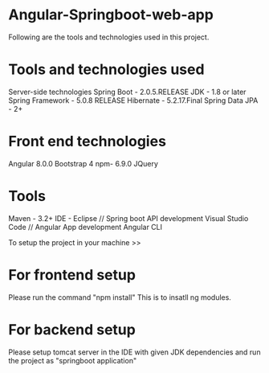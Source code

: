# Angular-Springboot-web-app
Following are the tools and technologies used in this project.

# Tools and technologies used
Server-side technologies
Spring Boot - 2.0.5.RELEASE
JDK - 1.8 or later
Spring Framework - 5.0.8 RELEASE
Hibernate - 5.2.17.Final
Spring Data JPA - 2+

# Front end technologies
Angular 8.0.0
Bootstrap 4
npm- 6.9.0
JQuery

# Tools
Maven - 3.2+
IDE - Eclipse // Spring boot API development
Visual Studio Code // Angular App development
Angular CLI

To setup the project in your machine >>
# For frontend setup
Please run the command 
"npm install" 
This is to insatll ng modules.

# For backend setup
Please setup tomcat server in the IDE with given JDK dependencies and run the project as
"springboot application"
